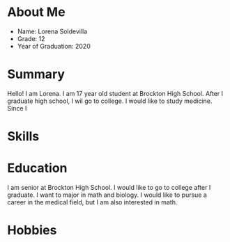 # About Me
 * Name: Lorena Soldevilla
 * Grade: 12
 * Year of Graduation: 2020

 # Summary
Hello! I am Lorena. I am 17 year old student at Brockton High School. After I graduate high school, I wil go to college. I would like to study medicine. Since I 


 # Skills



 # Education
I am senior at Brockton High School. I would like to go to college after I graduate. I want to major in math and biology. I would like to pursue a career in the medical field, but I am also interested in math.


 # Hobbies

